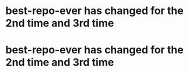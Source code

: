 
# best-repo-ever has changed for the 2nd time and 3rd time
# best-repo-ever has changed for the 2nd time and 3rd time
